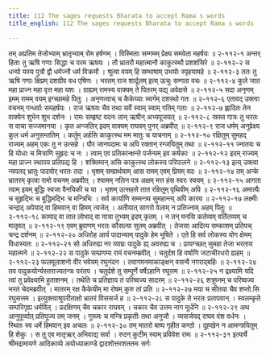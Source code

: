 ```yaml
---
title: 112 The sages requests Bharata to accept Rama s words
title_english: 112 The sages requests Bharata to accept Rama s words

---
```

<div class="audioEmbed"  caption="श्रीराम-हरिसीताराममूर्ति-घनपाठिभ्यां वचनम्" src="https://archive.org/download/Ramayana-recitation-Sriram-harisItArAmamUrti-Ghanapaati-v2/Kanda_2/Kanda_2_AYK-112-Padukaa_Pradaanam.mp3"></div>
तम् अप्रतिम तेजोभ्याम् भ्रातृभ्याम् रोम हर्षणम् ।  
विस्मिताः सम्गमम् प्रेक्ष्य समवेता महर्षयः ॥ २-११२-१  
अन्तर् हिताः तु ऋषि गणाः सिद्धाः च परम ऋषयः ।  
तौ भ्रातरौ महात्मानौ काकुत्स्थौ प्रशशंसिरे ॥ २-११२-२  
स धन्यो यस्य पुत्रौ द्वौ धर्मज्नौ धर्म विक्रमौ ।  
श्रुत्वा वयम् हि सम्भाषाम् उभयोः स्पृहयामहे ॥ २-११२-३  
ततः तु ऋषि गणाः क्षिप्रम् दशग्रीव वध एषिणः ।  
भरतम् राज शार्दूलम् इत्य् ऊचुः सम्गता वचः ॥ २-११२-४  
कुले जात महा प्राज्न महा वृत्त महा यशः ।  
ग्राह्यम् रामस्य वाक्यम् ते पितरम् यद्य् अवेक्षसे ॥ २-११२-५  
सदा अनृणम् इमम् रामम् वयम् इग्च्छामहे पितुः ।  
अनृणत्वाच् च कैकेय्याः स्वर्गम् दशरथो गतः ॥ २-११२-६  
एतावद् उक्त्वा वचनम् गन्धर्वाः समहर्षयः ।  
राज ऋषयः चैव तथा सर्वे स्वाम् स्वाम् गतिम् गताः ॥ २-११२-७  
ह्लादितः तेन वाक्येन शुभेन शुभ दर्शनः ।  
रामः सम्हृष्ट वदनः तान् ऋषीन् अभ्यपूजयत् ॥ २-११२-८  
स्रस्त गात्रः तु भरतः स वाचा सज्जमानया ।  
कृत अन्जलिर् इदम् वाक्यम् राघवम् पुनर् अब्रवीत् ॥ २-११२-९  
राज धर्मम् अनुप्रेक्ष्य कुल धर्म अनुसम्ततिम् ।  
कर्तुम् अर्हसि काकुत्स्थ मम मातुः च याचनाम् ॥ २-११२-१०  
रक्षितुम् सुमहद् राज्यम् अहम् एकः तु न उत्सहे ।  
पौर जानपदामः च अपि रक्तान् रन्जयितुम् तथा ॥ २-११२-११  
ज्नातयः च हि योधाः च मित्राणि सुहृदः च नः ।  
त्वाम् एव प्रतिकान्क्षन्ते पर्जन्यम् इव कर्षकाः ॥ २-११२-१२  
इदम् राज्यम् महा प्राज्न स्थापय प्रतिपद्य हि ।  
शक्तिमान् असि काकुत्स्थ लोकस्य परिपालने ॥ २-११२-१३  
इत्य् उक्त्वा न्यपतद् भ्रातुः पादयोर् भरतः तदा ।  
भृशम् सम्प्रार्थयाम् आस रामम् एवम् प्रियम् वदः ॥ २-११२-१४  
तम् अन्के भ्रातरम् कृत्वा रामो वचनम् अब्रवीत् ।  
श्यामम् नलिन पत्र अक्षम् मत्त हंस स्वरः स्वयम् ॥ २-११२-१५  
आगता त्वाम् इयम् बुद्धिः स्वजा वैनयिकी च या ।  
भृशम् उत्सहसे तात रक्षितुम् पृथिवीम् अपि ॥ २-११२-१६  
अमात्यैः च सुहृद्भिः च बुद्धिमद्भिः च मन्त्रिभिः ।  
सर्व कार्याणि सम्मन्त्र्य सुमहान्त्य् अपि कारय ॥ २-११२-१७  
लक्ष्मीः चन्द्राद् अपेयाद् वा हिमवान् वा हिमम् त्यजेत् ।  
अतीयात् सागरो वेलाम् न प्रतिज्नाम् अहम् पितुः ॥ २-११२-१८  
कामाद् वा तात लोभाद् वा मात्रा तुभ्यम् इदम् कृतम् ।  
न तन् मनसि कर्तव्यम् वर्तितव्यम् च मातृवत् ॥ २-११२-१९  
एवम् ब्रुवाणम् भरतः कौसल्या सुतम् अब्रवीत् ।  
तेजसा आदित्य सम्काशम् प्रतिपच् चन्द्र दर्शनम् ॥ २-११२-२०  
अधिरोह आर्य पादाभ्याम् पादुके हेम भूषिते ।  
एते हि सर्व लोकस्य योग क्षेमम् विधास्यतः ॥ २-११२-२१  
सो अधिरुह्य नर व्याघ्रः पादुके ह्य् अवरुह्य च ।  
प्रायग्च्छत् सुमहा तेजा भरताय महात्मने ॥ २-११२-२२  
स पादुके सम्प्रणम्य रामं वचनम्ब्रवीत् ।  
चतुर्दश हि वर्षाणि जटाचीरधरो ह्यहम् ॥ २-११२-२३  
फलमूलाशनो वीर भवेयम् रघुनंदन ।  
तवागमनमाकाङ्क्षन् वसन्वै नगराद्बहिः ॥ २-११२-२४  
तव पादुकयोर्न्यस्तराज्यतन्त्रः परंतप ।  
चतुर्दशे तु सम्पूर्णे वर्षेऽहानि रघूत्तम ॥ २-११२-२५  
न द्रक्ष्यामि यदि त्वां तु प्रवेक्ष्यामि हुताशनम् ।  
तथेति च प्रतिज्ञाय तं परिष्वज्य सादरम् ॥ २-११२-२६  
शत्रुघ्नम् च परिष्वज्य भरतं चेदमब्रवीत् ।  
मातरम् रक्ष कैकेयीम् मा रोषम् कुरु तां प्रति ॥ २-११२-२७  
मया च सीतया चैव शप्तो.सि रघुसत्तम ।  
इत्युक्त्वाश्रुपरीताक्षो भ्रातरं विससर्ज ह ॥ २-११२-२८  
स पादुके ते भरतः प्रतापवान् ।  
स्वलम्कृते सम्परिगृह्य धर्मवित् ।  
प्रदक्षिणम् चैव चकार राघवम् ।  
चकार चैव उत्तम नाग मूर्धनि ॥ २-११२-२९  
अथ आनुपूर्व्यात् प्रतिपूज्य तम् जनम् ।  
गुरूमः च मन्त्रि प्रकृतीः तथा अनुजौ ।  
व्यसर्जयद् राघव वंश वर्धनः ।  
स्थितः स्व धर्मे हिमवान् इव अचलः ॥ २-११२-३०  
तम् मातरो बाष्प गृहीत कण्ठो ।  
दुह्खेन न आमन्त्रयितुम् हि शेकुः ।  
स तु एव मातृऋर् अभिवाद्य सर्वा ।  
रुदन् कुटीम् स्वाम् प्रविवेश रामः ॥ २-११२-३१  
इत्यार्षे श्रीमद्रामायणे आदिकाव्ये अयोध्याकाण्डे द्वादशोत्तरशततमः सर्गः